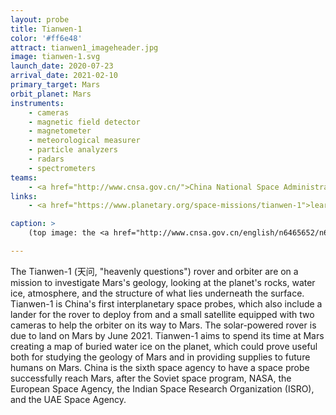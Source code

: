 ```yaml
---
layout: probe
title: Tianwen-1
color: '#ff6e48'
attract: tianwen1_imageheader.jpg
image: tianwen-1.svg
launch_date: 2020-07-23
arrival_date: 2021-02-10
primary_target: Mars
orbit_planet: Mars
instruments:
    - cameras
    - magnetic field detector
    - magnetometer
    - meteorological measurer
    - particle analyzers
    - radars
    - spectrometers
teams:
    - <a href="http://www.cnsa.gov.cn/">China National Space Administration</a>
links:
    - <a href="https://www.planetary.org/space-missions/tianwen-1">learn</a> more about the importance and operations of Tianwen-1

caption: >
    (top image: the <a href="http://www.cnsa.gov.cn/english/n6465652/n6465653/c6811227/content.html">first photo</a> Tianwen-1 took of Mars, China National Space Administration)

---
```

The Tianwen-1 (天问, "heavenly questions") rover and orbiter are on a mission to investigate Mars's geology, looking at the planet's rocks, water ice, atmosphere, and the structure of what lies underneath the surface. Tianwen-1 is China's first interplanetary space probes, which also include a lander for the rover to deploy from and a small satellite equipped with two cameras to help the orbiter on its way to Mars. The solar-powered rover is due to land on Mars by June 2021. Tianwen-1 aims to spend its time at Mars creating a map of buried water ice on the planet, which could prove useful both for studying the geology of Mars and in providing supplies to future humans on Mars. China is the sixth space agency to have a space probe successfully reach Mars, after the Soviet space program, NASA, the European Space Agency, the Indian Space Research Organization (ISRO), and the UAE Space Agency.